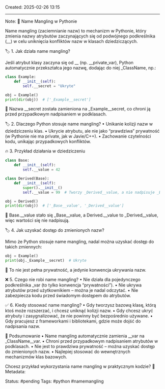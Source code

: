 Created: 2025-02-26 13:15

--- 
Note: 
📝 Name Mangling w Pythonie

Name mangling (zaciemnianie nazw) to mechanizm w Pythonie, który zmienia nazwy atrybutów zaczynających się od podwójnego podkreślnika (__) w celu uniknięcia konfliktów nazw w klasach dziedziczących.

🏷 1. Jak działa name mangling?

Jeśli atrybut klasy zaczyna się od __ (np. __private_var), Python automatycznie przekształca jego nazwę, dodając do niej _ClassName, np.:
```python
class Example:
    def __init__(self):
        self.__secret = "Ukryte"

obj = Example()
print(dir(obj))  # ['_Example__secret']
```


📌 Nazwa __secret została zamieniona na _Example__secret, co chroni ją przed przypadkowym nadpisaniem w podklasach.

🏷 2. Dlaczego Python stosuje name mangling?
	•	Unikanie kolizji nazw w dziedziczeniu klas.
	•	Ukrycie atrybutu, ale nie jako “prawdziwa” prywatność (w Pythonie nie ma private, jak w Javie/C++).
	•	Zachowanie czytelności kodu, unikając przypadkowych konfliktów.

🔥 3. Przykład działania w dziedziczeniu

```python
class Base:
    def __init__(self):
        self.__value = 42

class Derived(Base):
    def __init__(self):
        super().__init__()
        self.__value = 99  # Tworzy _Derived__value, a nie nadpisuje _Base__value

obj = Derived()
print(dir(obj))  # ['_Base__value', '_Derived__value']
```

📌 Base.__value stało się _Base__value, a Derived.__value to _Derived__value, więc wartości się nie nadpisują.

🏷 4. Jak uzyskać dostęp do zmienionych nazw?

Mimo że Python stosuje name mangling, nadal można uzyskać dostęp do takich zmiennych:

```python
obj = Example()
print(obj._Example__secret)  # Ukryte
```

📌 To nie jest pełna prywatność, a jedynie konwencja ukrywania nazw.

❌ 5. Czego nie robi name mangling?
	•	Nie działa dla pojedynczego podkreślnika _var (to tylko konwencja “prywatności”).
	•	Nie ukrywa atrybutów przed użytkownikiem – można je nadal odczytać.
	•	Nie zabezpiecza kodu przed świadomym dostępem do atrybutów.

✅ 6. Kiedy stosować name mangling?
	•	Gdy tworzysz bazową klasę, którą ktoś może rozszerzać, i chcesz uniknąć kolizji nazw.
	•	Gdy chcesz ukryć atrybuty i zasygnalizować, że nie powinny być bezpośrednio używane.
	•	Gdy pracujesz z frameworkami i bibliotekami, gdzie może dojść do nadpisania nazw.

🚀 Podsumowanie
	•	Name mangling automatycznie zamienia __var na _ClassName__var.
	•	Chroni przed przypadkowym nadpisaniem atrybutów w podklasach.
	•	Nie jest to prawdziwa prywatność – można uzyskać dostęp do zmienionych nazw.
	•	Najlepiej stosować do wewnętrznych mechanizmów klas bazowych.

Chcesz przykład wykorzystania name mangling w praktycznym kodzie? 🚀 
Metadata: 

Status: #pending 
Tags: #python #namemangling